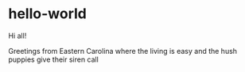 # hello-world
Hi all!

Greetings from Eastern Carolina where the living is easy and the hush puppies give their siren call
